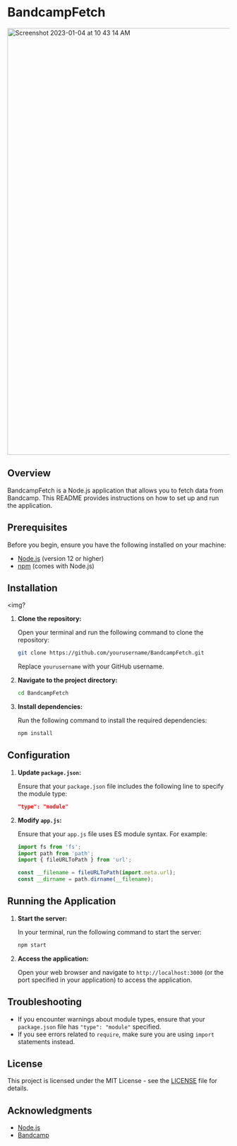 # BandcampFetch

<img width="965" alt="Screenshot 2023-01-04 at 10 43 14 AM" src="https://user-
images.githubusercontent.com/2294248/234366417-eaa200a8-3dd3-409f-a9e3-97412a7bf1aa.png">

## Overview

BandcampFetch is a Node.js application that allows you to fetch data from Bandcamp. This README provides instructions on how to set up and run the application.

## Prerequisites

Before you begin, ensure you have the following installed on your machine:

- [Node.js](https://nodejs.org/) (version 12 or higher)
- [npm](https://www.npmjs.com/) (comes with Node.js)

## Installation
<img?

1. **Clone the repository:**

   Open your terminal and run the following command to clone the repository:

   ```bash
   git clone https://github.com/yourusername/BandcampFetch.git
   ```

   Replace `yourusername` with your GitHub username.

2. **Navigate to the project directory:**

   ```bash
   cd BandcampFetch
   ```

3. **Install dependencies:**

   Run the following command to install the required dependencies:

   ```bash
   npm install
   ```

## Configuration

1. **Update `package.json`:**

   Ensure that your `package.json` file includes the following line to specify the module type:

   ```json
   "type": "module"
   ```

2. **Modify `app.js`:**

   Ensure that your `app.js` file uses ES module syntax. For example:

   ```javascript
   import fs from 'fs';
   import path from 'path';
   import { fileURLToPath } from 'url';

   const __filename = fileURLToPath(import.meta.url);
   const __dirname = path.dirname(__filename);
   ```

## Running the Application

1. **Start the server:**

   In your terminal, run the following command to start the server:

   ```bash
   npm start
   ```

2. **Access the application:**

   Open your web browser and navigate to `http://localhost:3000` (or the port specified in your application) to access the application.

## Troubleshooting

- If you encounter warnings about module types, ensure that your `package.json` file has `"type": "module"` specified.
- If you see errors related to `require`, make sure you are using `import` statements instead.

## License

This project is licensed under the MIT License - see the [LICENSE](LICENSE) file for details.

## Acknowledgments

- [Node.js](https://nodejs.org/)
- [Bandcamp](https://bandcamp.com/)
